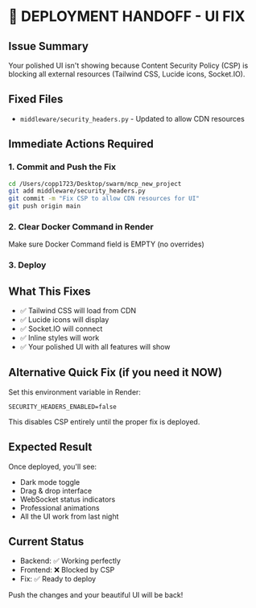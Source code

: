 # 🎯 DEPLOYMENT HANDOFF - UI FIX

## Issue Summary
Your polished UI isn't showing because Content Security Policy (CSP) is blocking all external resources (Tailwind CSS, Lucide icons, Socket.IO).

## Fixed Files
- `middleware/security_headers.py` - Updated to allow CDN resources

## Immediate Actions Required

### 1. Commit and Push the Fix
```bash
cd /Users/copp1723/Desktop/swarm/mcp_new_project
git add middleware/security_headers.py
git commit -m "Fix CSP to allow CDN resources for UI"
git push origin main
```

### 2. Clear Docker Command in Render
Make sure Docker Command field is EMPTY (no overrides)

### 3. Deploy

## What This Fixes
- ✅ Tailwind CSS will load from CDN
- ✅ Lucide icons will display
- ✅ Socket.IO will connect
- ✅ Inline styles will work
- ✅ Your polished UI with all features will show

## Alternative Quick Fix (if you need it NOW)
Set this environment variable in Render:
```
SECURITY_HEADERS_ENABLED=false
```
This disables CSP entirely until the proper fix is deployed.

## Expected Result
Once deployed, you'll see:
- Dark mode toggle
- Drag & drop interface  
- WebSocket status indicators
- Professional animations
- All the UI work from last night

## Current Status
- Backend: ✅ Working perfectly
- Frontend: ❌ Blocked by CSP
- Fix: ✅ Ready to deploy

Push the changes and your beautiful UI will be back!
